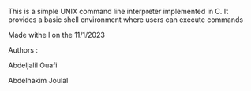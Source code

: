 This is a simple UNIX command line interpreter implemented in C.
It provides a basic shell environment where users can execute commands

Made withe l on the 11/1/2023

Authors :

Abdeljalil Ouafi

Abdelhakim Joulal
